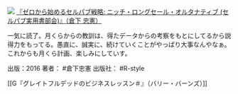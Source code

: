 [![](https://images-fe.ssl-images-amazon.com/images/I/51n0XMKQEJL._SL160_.jpg)](http://www.amazon.co.jp/exec/obidos/ASIN/B01K1T4T0Q/choiyaki81-22/ref=nosim)
[『ゼロから始めるセルパブ戦略: ニッチ・ロングセール・オルタナティブ (セルパブ実用書部会)』（倉下 忠憲）](http://www.amazon.co.jp/exec/obidos/ASIN/B01K1T4T0Q/choiyaki81-22/ref=nosim)

一気に読了。月くらからの教訓は、得たデータからの考察をもとにしてるから説得力をもってる。愚直に、誠実に、続けていくことがやっぱり大事なんやなぁ。これからも月くら計画、楽しみにしていす。

出版：2016
著者： #倉下忠憲
出版社： #R-style

[[G『グレイトフルデッドのビジネスレッスン＃』（バリー・バーンズ）]]